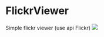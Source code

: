 # FlickrViewer
Simple flickr viewer (use api Flickr)
<a target="_blank" href="http://www.radikal.ru"><img src="http://s015.radikal.ru/i333/1502/be/fb738dd8e85f.png" ></a>
